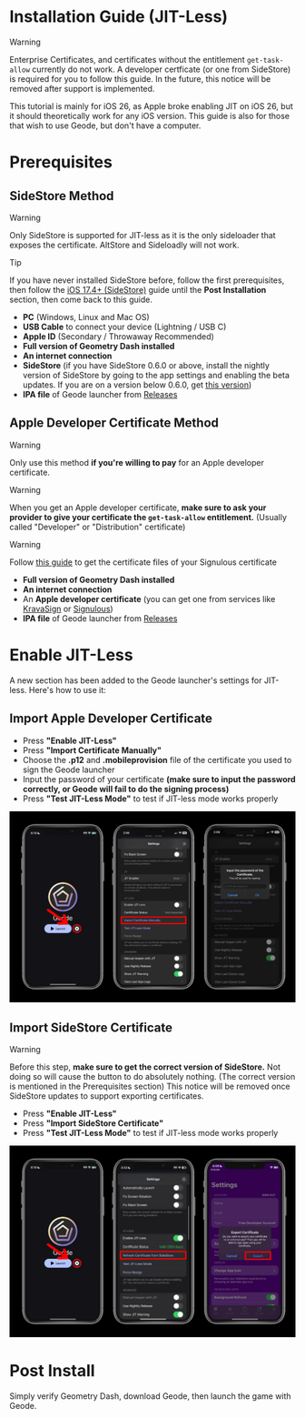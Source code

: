 # Installation Guide (JIT-Less)
> [!WARNING]
> Enterprise Certificates, and certificates without the entitlement `get-task-allow` currently do not work. A developer certficate (or one from SideStore) is required for you to follow this guide. In the future, this notice will be removed after support is implemented.

This tutorial is mainly for iOS 26, as Apple broke enabling JIT on iOS 26, but it should theoretically work for any iOS version. This guide is also for those that wish to use Geode, but don't have a computer.

# Prerequisites
## SideStore Method
> [!WARNING]
> Only SideStore is supported for JIT-less as it is the only sideloader that exposes the certificate. AltStore and Sideloadly will not work.

> [!TIP]
> If you have never installed SideStore before, follow the first prerequisites, then follow the [iOS 17.4+ (SideStore)](./MODERN-IOS-INSTALL.md) guide until the **Post Installation** section, then come back to this guide.

- **PC** (Windows, Linux and Mac OS)
- **USB Cable** to connect your device (Lightning / USB C)
- **Apple ID** (Secondary / Throwaway Recommended)
- **Full version of Geometry Dash installed**
- **An internet connection**
- **SideStore** (if you have SideStore 0.6.0 or above, install the nightly version of SideStore by going to the app settings and enabling the beta updates. If you are on a version below 0.6.0, get [this version](https://github.com/geode-sdk/ios-launcher/raw/refs/heads/main/screenshots/SideStore-0.6.2-pr.959+4534534.ipa))
- **IPA file** of Geode launcher from [Releases](https://github.com/geode-sdk/ios-launcher/releases)

## Apple Developer Certificate Method
> [!WARNING]
> Only use this method **if you're willing to pay** for an Apple developer certificate.

> [!WARNING]
> When you get an Apple developer certificate, **make sure to ask your provider to give your certificate the `get-task-allow` entitlement.** (Usually called "Developer" or "Distribution" certificate)

> [!WARNING]
> Follow [this guide](/SIGNULOUS-CERTIFICATE-FILE-GUIDE.md) to get the certificate files of your Signulous certificate

- **Full version of Geometry Dash installed**
- **An internet connection**
- An **Apple developer certificate** (you can get one from services like [KravaSign](https://kravasign.com) or [Signulous](https://www.signulous.com))
- **IPA file** of Geode launcher from [Releases](https://github.com/geode-sdk/ios-launcher/releases)

# Enable JIT-Less
A new section has been added to the Geode launcher's settings for JIT-less. Here's how to use it:

## Import Apple Developer Certificate
- Press **"Enable JIT-Less"**
- Press **"Import Certificate Manually"**
- Choose the **.p12** and **.mobileprovision** file of the certificate you used to sign the Geode launcher
- Input the password of your certificate **(make sure to input the password correctly, or Geode will fail to do the signing process)**
- Press **"Test JIT-Less Mode"** to test if JIT-less mode works properly 

![](screenshots/jitless-cert.png)

## Import SideStore Certificate
> [!WARNING]
> Before this step, **make sure to get the correct version of SideStore.** Not doing so will cause the button to do absolutely nothing. (The correct version is mentioned in the Prerequisites section)
> This notice will be removed once SideStore updates to support exporting certificates.

- Press **"Enable JIT-Less"**
- Press **"Import SideStore Certificate"**
- Press **"Test JIT-Less Mode"** to test if JIT-less mode works properly

![](screenshots/jitless-sidestore.png)

# Post Install
Simply verify Geometry Dash, download Geode, then launch the game with Geode.
